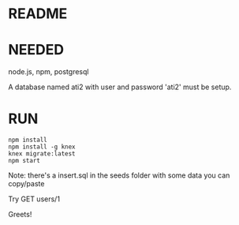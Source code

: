 README
======

NEEDED
======
node.js, npm, postgresql

A database named ati2 with user and password 'ati2' must be setup.

RUN
===
```
npm install
npm install -g knex
knex migrate:latest
npm start
```

Note: there's a insert.sql in the seeds folder with some data you can copy/paste

Try GET users/1

Greets!
